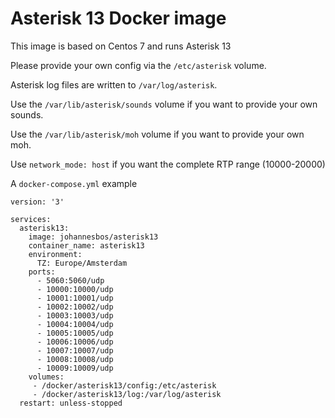 Asterisk 13 Docker image
========================

This image is based on Centos 7 and runs Asterisk 13

Please provide your own config via the `/etc/asterisk` volume.

Asterisk log files are written to `/var/log/asterisk`.

Use the `/var/lib/asterisk/sounds` volume if you want to provide your own sounds.

Use the `/var/lib/asterisk/moh` volume if you want to provide your own moh.

Use `network_mode: host` if you want the complete RTP range (10000-20000)

A `docker-compose.yml` example

    version: '3'
    
    services:
      asterisk13:
        image: johannesbos/asterisk13
        container_name: asterisk13
        environment:
          TZ: Europe/Amsterdam
        ports:
          - 5060:5060/udp
          - 10000:10000/udp
          - 10001:10001/udp
          - 10002:10002/udp
          - 10003:10003/udp
          - 10004:10004/udp
          - 10005:10005/udp
          - 10006:10006/udp
          - 10007:10007/udp
          - 10008:10008/udp
          - 10009:10009/udp
        volumes:
         - /docker/asterisk13/config:/etc/asterisk
         - /docker/asterisk13/log:/var/log/asterisk
      restart: unless-stopped
